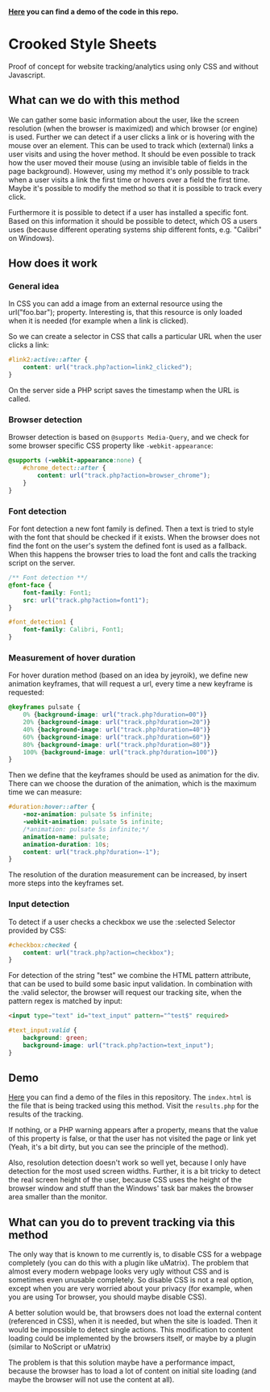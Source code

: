 **[Here](http://crookedss.bplaced.net/) you can find a demo of the code in this repo.**

# Crooked Style Sheets

Proof of concept for website tracking/analytics using only CSS and without Javascript.

## What can we do with this method

We can gather some basic information about the user, like the screen resolution (when the browser is maximized) and which browser (or engine) is used.
Further we can detect if a user clicks a link or is hovering with the mouse over an element. This can be used to track which (external) links a user visits and using the hover method. It should be even possible to track how the user moved their mouse (using an invisible table of fields in the page background). However, using my method it's only possible to track when a user visits a link the first time or hovers over a field the first time. Maybe it's possible to modify the method so that it is possible to track every click.

Furthermore it is possible to detect if a user has installed a specific font. Based on this information it should be possible to detect, which OS a users uses (because different operating systems ship different fonts, e.g. "Calibri" on Windows).

## How does it work

### General idea

In CSS you can add a image from an external resource using the url("foo.bar"); property. Interesting is, that this resource is only loaded when it is needed (for example when a link is clicked).

So we can create a selector in CSS that calls a particular URL when the user clicks a link:

```CSS
#link2:active::after {
    content: url("track.php?action=link2_clicked");
}
```

On the server side a PHP script saves the timestamp when the URL is called.

### Browser detection

Browser detection is based on `@supports Media-Query`, and we check for some browser specific CSS property like `-webkit-appearance`:

```CSS
@supports (-webkit-appearance:none) {
    #chrome_detect::after {
        content: url("track.php?action=browser_chrome");
    }
}
```

### Font detection

For font detection a new font family is defined. Then a text is tried to style with the font that should be checked if it exists. When the browser does not find the font on the user's system the defined font is used as a fallback. When this happens the browser tries to load the font and calls the tracking script on the server.

```CSS
/** Font detection **/
@font-face {
    font-family: Font1;
    src: url("track.php?action=font1");
}

#font_detection1 {
    font-family: Calibri, Font1;
}
```

### Measurement of hover duration

For hover duration method (based on an idea by jeyroik), we define new animation keyframes, that will request a url, every time a new keyframe is requested:

```CSS
@keyframes pulsate {
    0% {background-image: url("track.php?duration=00")}
    20% {background-image: url("track.php?duration=20")}
    40% {background-image: url("track.php?duration=40")}
    60% {background-image: url("track.php?duration=60")}
    80% {background-image: url("track.php?duration=80")}
    100% {background-image: url("track.php?duration=100")}
}
```

Then we define that the keyframes should be used as animation for the div. There can we choose the duration of the animation, which is the maximum time we can measure:

```CSS
#duration:hover::after {
    -moz-animation: pulsate 5s infinite;
    -webkit-animation: pulsate 5s infinite;
    /*animation: pulsate 5s infinite;*/
    animation-name: pulsate;
    animation-duration: 10s;
    content: url("track.php?duration=-1");
}
```

The resolution of the duration measurement can be increased, by insert more steps into the keyframes set.

### Input detection

To detect if a user checks a checkbox we use the :selected Selector provided by CSS:

```CSS
#checkbox:checked {
    content: url("track.php?action=checkbox");
}
```

For detection of the string "test" we combine the HTML pattern attribute, that can be used to build some basic input validation. In combination with the :valid selector, the browser will request our tracking site, when the pattern regex is matched by input:

```HTML
<input type="text" id="text_input" pattern="^test$" required>
```

``` CSS
#text_input:valid {
    background: green;
    background-image: url("track.php?action=text_input");
}
```

## Demo

[Here](http://crookedss.bplaced.net/) you can find a demo of the files in this repository. The `index.html` is the file that is being tracked using this method. Visit the `results.php` for the results of the tracking.

If nothing, or a PHP warning appears after a property, means that the value of this property is false, or that the user has not visited the page or link yet (Yeah, it's a bit dirty, but you can see the principle of the method).

Also, resolution detection doesn't work so well yet, because I only have detection for the most used screen widths. Further, it is a bit tricky to detect the real screen height of the user, because CSS uses the height of the browser window and stuff than the Windows' task bar makes the browser area smaller than the monitor.

## What can you do to prevent tracking via this method

The only way that is known to me currently is, to disable CSS for a webpage completely (you can do this with a plugin like uMatrix). The problem that almost every modern webpage looks very ugly without CSS and is sometimes even unusable completely. So disable CSS is not a real option, except when you are very worried about your privacy (for example, when you are using Tor browser, you should maybe disable CSS).

A better solution would be, that browsers does not load the external content (referenced in CSS), when it is needed, but when the site is loaded. Then it would be impossible to detect single actions. This modification to content loading could be implemented by the browsers itself, or maybe by a plugin (similar to NoScript or uMatrix)

The problem is that this solution maybe have a performance impact, because the browser has to load a lot of content on initial site loading (and maybe the browser will not use the content at all).